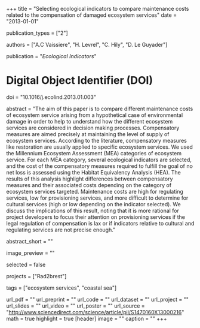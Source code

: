 +++
title = "Selecting ecological indicators to compare maintenance costs related to the compensation of damaged ecosystem services"
date = "2013-01-01"

publication_types = ["2"]

authors = ["A.C Vaissiere", "H. Levrel", "C. Hily", "D. Le Guyader"]

publication = "*Ecological Indicators*"

# Digital Object Identifier (DOI)
doi = "10.1016/j.ecolind.2013.01.003"

abstract = "The aim of this paper is to compare different maintenance costs of ecosystem service arising from a hypothetical case of environmental damage in order to help to understand how the different ecosystem services are considered in decision making processes. Compensatory measures are aimed precisely at maintaining the level of supply of ecosystem services. According to the literature, compensatory measures like restoration are usually applied to specific ecosystem services. We used the Millennium Ecosystem Assessment (MEA) categories of ecosystem service. For each MEA category, several ecological indicators are selected, and the cost of the compensatory measures required to fulfill the goal of no net loss is assessed using the Habitat Equivalency Analysis (HEA). The results of this analysis highlight differences between compensatory measures and their associated costs depending on the category of ecosystem services targeted. Maintenance costs are high for regulating services, low for provisioning services, and more difficult to determine for cultural services (high or low depending on the indicator selected). We discuss the implications of this result, noting that it is more rational for project developers to focus their attention on provisioning services if the legal regulation of compensation is lax or if indicators relative to cultural and regulating services are not precise enough."

abstract_short = ""

image_preview = ""

selected = false

projects = ["Rad2brest"]

tags = ["ecosystem services", "coastal sea"]

url_pdf = ""
url_preprint = ""
url_code = ""
url_dataset = ""
url_project = ""
url_slides = ""
url_video = ""
url_poster = ""
url_source = "http://www.sciencedirect.com/science/article/pii/S1470160X13000216"
math = true
highlight = true
[header]
image = ""
caption = ""
+++
